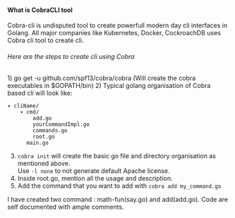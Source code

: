 <h4>What is CobraCLI tool</h4>
Cobra-cli is undisputed tool to create powerfull modern day cli interfaces in Golang.     
All major companies like Kubernetes, Docker, CockroachDB uses Cobra cli tool to create cli.

<h6>Here are the steps to create cli using Cobra</h6>
1) go get -u github.com/spf13/cobra/cobra (Will create the cobra executables in $GOPATH/bin)
2) Typical golang organisation of Cobra based cli will look like:

  

    ▾ cliName/
        ▾ cmd/
            add.go
            yourCommandImpl.go
            commands.go
            root.go
          main.go

3) `cobra init` will create the basic go file and directory organisation as mentioned above.    
    Use `-l none` to not generate default Apache license.
4) Inside root.go, mention all the usage and description.
5) Add the command that you want to add with `cobra add my_command.go`

I have created two command : math-fun(say.go) and add(add.go). Code are self documented with ample comments.
